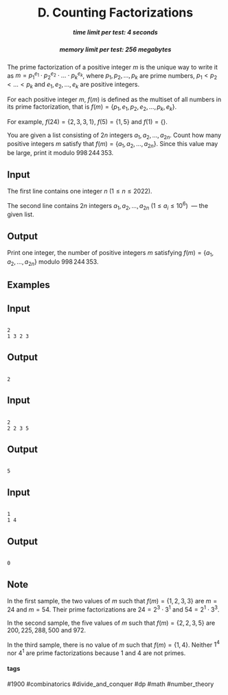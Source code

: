 <h1 style='text-align: center;'> D. Counting Factorizations</h1>

<h5 style='text-align: center;'>time limit per test: 4 seconds</h5>
<h5 style='text-align: center;'>memory limit per test: 256 megabytes</h5>

The prime factorization of a positive integer $m$ is the unique way to write it as $\displaystyle m=p_1^{e_1}\cdot p_2^{e_2}\cdot \ldots \cdot p_k^{e_k}$, where $p_1, p_2, \ldots, p_k$ are prime numbers, $p_1 < p_2 < \ldots < p_k$ and $e_1, e_2, \ldots, e_k$ are positive integers. 

For each positive integer $m$, $f(m)$ is defined as the multiset of all numbers in its prime factorization, that is $f(m)=\{p_1,e_1,p_2,e_2,\ldots,p_k,e_k\}$. 

For example, $f(24)=\{2,3,3,1\}$, $f(5)=\{1,5\}$ and $f(1)=\{\}$.

You are given a list consisting of $2n$ integers $a_1, a_2, \ldots, a_{2n}$. Count how many positive integers $m$ satisfy that $f(m)=\{a_1, a_2, \ldots, a_{2n}\}$. Since this value may be large, print it modulo $998\,244\,353$.

## Input

The first line contains one integer $n$ ($1\le n \le 2022$).

The second line contains $2n$ integers $a_1, a_2, \ldots, a_{2n}$ ($1\le a_i\le 10^6$)  — the given list.

## Output

Print one integer, the number of positive integers $m$ satisfying $f(m)=\{a_1, a_2, \ldots, a_{2n}\}$ modulo $998\,244\,353$.

## Examples

## Input


```

2
1 3 2 3

```
## Output


```

2

```
## Input


```

2
2 2 3 5

```
## Output


```

5

```
## Input


```

1
1 4

```
## Output


```

0

```
## Note

In the first sample, the two values of $m$ such that $f(m)=\{1,2,3,3\}$ are $m=24$ and $m=54$. Their prime factorizations are $24=2^3\cdot 3^1$ and $54=2^1\cdot 3^3$.

In the second sample, the five values of $m$ such that $f(m)=\{2,2,3,5\}$ are $200, 225, 288, 500$ and $972$.

In the third sample, there is no value of $m$ such that $f(m)=\{1,4\}$. Neither $1^4$ nor $4^1$ are prime factorizations because $1$ and $4$ are not primes.



#### tags 

#1900 #combinatorics #divide_and_conquer #dp #math #number_theory 